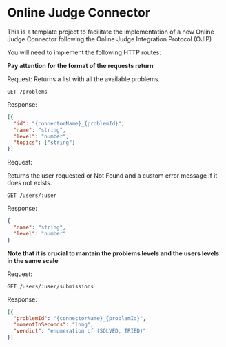 # Online Judge Connector

This is a template project to facilitate the implementation of a new Online Judge Connector following the Online Judge Integration Protocol (OJIP)

You will need to implement the following HTTP routes:

**Pay attention for the format of the requests return**

Request:
Returns a list with all the available problems.

```
GET /problems
```

Response:

```json
[{
  "id": "{connectorName}_{problemId}",
  "name": "string",
  "level": "number",
  "topics": ["string"]
}]
```

Request:

Returns the user requested or Not Found and a custom error message if it does not exists.

```
GET /users/:user
```

Response:

```json
{
  "name": "string",
  "level": "number"
}
```

**Note that it is crucial to mantain the problems levels and the users levels in the same scale**

Request:

```
GET /users/:user/submissions
```

Response:

```json
[{
  "problemId": "{connectorName}_{problemId}",
  "momentInSeconds": "long", 
  "verdict": "enumeration of (SOLVED, TRIED)"
}]
```

